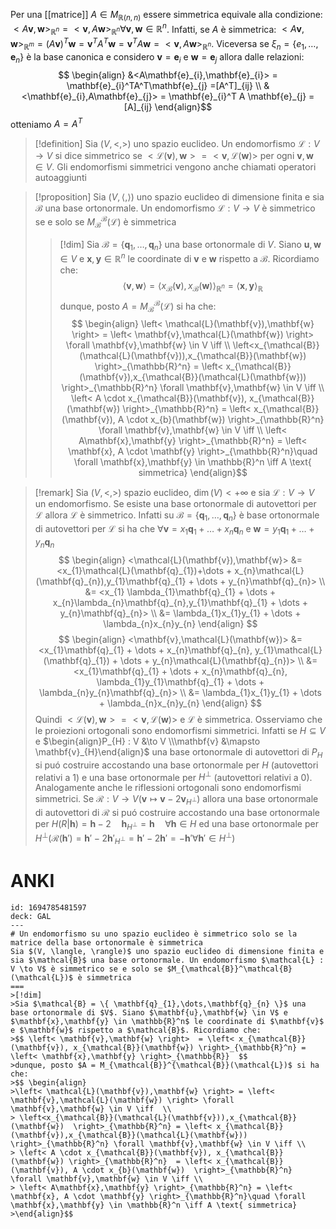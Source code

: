 Per una [[matrice]] $A \in M_{\mathbb{R}(n,n)}$ essere simmetrica equivale alla condizione: $<A\mathbf{v},\mathbf{w}>_{\mathbb{R}^n} = <\mathbf{v},A\mathbf{w}>_{\mathbb{R}^n} \forall \mathbf{v},\mathbf{w} \in \mathbb{R}^n$. Infatti, se $A$ è simmetrica: $<A\mathbf{v},\mathbf{w}>_{\mathbb{R}^m}=(A\mathbf{v})^T\mathbf{w} = \mathbf{v}^TA^T\mathbf{w} = \mathbf{v}^TA\mathbf{w} = <\mathbf{v},A\mathbf{w}>_{\mathbb{R}^n}$. Viceversa se $\xi_{n} = \left\{ e_{1},\dots,\mathbf{e}_{n} \right\}$ è la base canonica e considero $\mathbf{v} = \mathbf{e}_{i}$ e $\mathbf{w} = \mathbf{e}_{j}$ allora dalle relazioni:
 $$ \begin{align}
&<A\mathbf{e}_{i},\mathbf{e}_{i}> = \mathbf{e}_{i}^TA^T\mathbf{e}_{j} =[A^T]_{ij} \\
&<\mathbf{e}_{i},A\mathbf{e}_{j}> = \mathbf{e}_{i}^T A \mathbf{e}_{j} = [A]_{ij}
\end{align}$$
otteniamo $A = A^T$


>[!definition]
>Sia $(V,<,>)$ uno spazio euclideo. Un endomorfismo $\mathcal{L} : V \to V$ si dice simmetrico se $<\mathcal{L}(\mathbf{v}),\mathbf{w}> = <\mathbf{v},\mathcal{L}(\mathbf{w})>$ per ogni $\mathbf{v},\mathbf{w} \in V$.
> Gli endomorfismi simmetrici vengono anche chiamati operatori autoaggiunti

>[!proposition]
>Sia $(V, \langle, \rangle)$ uno spazio euclideo di dimensione finita e sia $\mathcal{B}$ una base ortonormale. Un endomorfismo $\mathcal{L} : V \to V$ è simmetrico se e solo se $M_{\mathcal{B}}^\mathcal{B}(\mathcal{L})$ è simmetrica
>
>>[!dim]
>>Sia $\mathcal{B} = \{ \mathbf{q}_{1},\dots,\mathbf{q}_{n} \}$ una base ortonormale di $V$. Siano $\mathbf{u},\mathbf{w} \in V$ e $\mathbf{x},\mathbf{y} \in \mathbb{R}^n$ le coordinate di $\mathbf{v}$ e $\mathbf{w}$ rispetto a $\mathcal{B}$. Ricordiamo che:
>>$$ \left< \mathbf{v},\mathbf{w} \right>  = \left< x_{\mathcal{B}}(\mathbf{v}), x_{\mathcal{B}}(\mathbf{w}) \right>_{\mathbb{R}^n} = \left< \mathbf{x},\mathbf{y} \right>_{\mathbb{R}}  $$
>>dunque, posto $A = M_{\mathcal{B}}^{\mathcal{B}}(\mathcal{L})$ si ha che:
>>$$ \begin{align}
>>\left< \mathcal{L}(\mathbf{v}),\mathbf{w} \right> = \left< \mathbf{v},\mathcal{L}(\mathbf{w}) \right> \forall \mathbf{v},\mathbf{w} \in V \iff  \\
>> \left<x_{\mathcal{B}}(\mathcal{L}(\mathbf{v})),x_{\mathcal{B}}(\mathbf{w})  \right>_{\mathbb{R}^n} = \left< x_{\mathcal{B}}(\mathbf{v}),x_{\mathcal{B}}(\mathcal{L}(\mathbf{w})) \right>_{\mathbb{R}^n} \forall \mathbf{v},\mathbf{w} \in V \iff \\
>> \left< A \cdot x_{\mathcal{B}}(\mathbf{v}), x_{\mathcal{B}}(\mathbf{w}) \right>_{\mathbb{R}^n}  = \left< x_{\mathcal{B}}(\mathbf{v}), A \cdot x_{b}(\mathbf{w})  \right>_{\mathbb{R}^n} \forall \mathbf{v},\mathbf{w} \in V \iff \\
>> \left< A\mathbf{x},\mathbf{y} \right>_{\mathbb{R}^n} = \left< \mathbf{x}, A \cdot \mathbf{y} \right>_{\mathbb{R}^n}\quad \forall \mathbf{x},\mathbf{y} \in \mathbb{R}^n \iff A \text{ simmetrica}
>>\end{align}$$




>[!remark]
>Sia $(V,<,>)$ spazio euclideo, $\dim(V) < +\infty$ e sia $\mathcal{L} : V \to V$ un endomorfismo. Se esiste una base ortonormale di autovettori per $\mathcal{L}$ allora $\mathcal{L}$ è simmetrico. Infatti su $\mathcal{B} =\left\{ \mathbf{q}_{1},\dots,\mathbf{q}_{n} \right\}$ è base ortonormale di autovettori per $\mathcal{L}$ si ha che $\forall \mathbf{v} =x_{1}\mathbf{q}_{1} + \dots + x_{n}\mathbf{q}_{n}$ e $\mathbf{w} = y_{1}\mathbf{q}_{1} + \dots + y_{n}\mathbf{q}_{n}$
> $$ \begin{align}
><\mathcal{L}(\mathbf{v}),\mathbf{w}> &= <x_{1}\mathcal{L}(\mathbf{q}_{1})+\dots + x_{n}\mathcal{L}(\mathbf{q}_{n}),y_{1}\mathbf{q}_{1} + \dots + y_{n}\mathbf{q}_{n}> \\
> &= <x_{1} \lambda_{1}\mathbf{q}_{1} + \dots + x_{n}\lambda_{n}\mathbf{q}_{n},y_{1}\mathbf{q}_{1} + \dots + y_{n}\mathbf{q}_{n}> \\
> &= \lambda_{1}x_{1}y_{1} + \dots + \lambda_{n}x_{n}y_{n}
>\end{align} $$
> $$ \begin{align}
><\mathbf{v},\mathcal{L}(\mathbf{w})> &= <x_{1}\mathbf{q}_{1} + \dots + x_{n}\mathbf{q}_{n}, y_{1}\mathcal{L}(\mathbf{q}_{1}) + \dots + y_{n}\mathcal{L}(\mathbf{q}_{n})> \\
> &= <x_{1}\mathbf{q}_{1} + \dots + x_{n}\mathbf{q}_{n}, \lambda_{1}y_{1}\mathbf{q}_{1} + \dots + \lambda_{n}y_{n}\mathbf{q}_{n}> \\
> &= \lambda_{1}x_{1}y_{1} + \dots + \lambda_{n}x_{n}y_{n}
>\end{align} $$
>Quindi $<\mathcal{L}(\mathbf{v}),\mathbf{w}> = <\mathbf{v},\mathcal{L}(\mathbf{w})>$ e $\mathcal{L}$ è simmetrica. Osserviamo che le proiezioni ortogonali sono endomorfismi simmetrici. Infatti se $H \subseteq V$ e $\begin{align}P_{H} : V &\to V \\\mathbf{v} &\mapsto \mathbf{v}_{H}\end{align}$ una base ortonormale di autovettori di $P_{H}$ si puó costruire accostando una base ortonormale per $H$ (autovettori relativi a $1$) e una base ortonormale per $H^\perp$ (autovettori relativi a $0$). Analogamente anche le riflessioni ortogonali sono endomorfismi simmetrici. Se $\mathcal{R} : V \to V (\mathbf{v} \mapsto \mathbf{v} - 2\mathbf{v}_{H^\perp})$ allora una base ortonormale di autovettori di $\mathcal{R}$ si puó costruire accostando una base ortonormale per $H(R | \mathbf{h}) = \mathbf{h} - 2\quad \mathbf{h}_{H^\perp} = \mathbf{h} \quad \forall \mathbf{h} \in H$ ed una base ortonormale per $H^\perp(\mathcal{R}(\mathbf{h}')=\mathbf{h}' - 2\mathbf{h}'_{H^\perp}=\mathbf{h}' -2\mathbf{h}'= -\mathbf{h}' \forall \mathbf{h}' \in H^\perp)$

# ANKI

```anki
id: 1694785481597
deck: GAL
---
# Un endomorfismo su uno spazio euclideo è simmetrico solo se la matrice della base ortonormale è simmetrica
Sia $(V, \langle, \rangle)$ uno spazio euclideo di dimensione finita e sia $\mathcal{B}$ una base ortonormale. Un endomorfismo $\mathcal{L} : V \to V$ è simmetrico se e solo se $M_{\mathcal{B}}^\mathcal{B}(\mathcal{L})$ è simmetrica
===
>[!dim]
>Sia $\mathcal{B} = \{ \mathbf{q}_{1},\dots,\mathbf{q}_{n} \}$ una base ortonormale di $V$. Siano $\mathbf{u},\mathbf{w} \in V$ e $\mathbf{x},\mathbf{y} \in \mathbb{R}^n$ le coordinate di $\mathbf{v}$ e $\mathbf{w}$ rispetto a $\mathcal{B}$. Ricordiamo che:
>$$ \left< \mathbf{v},\mathbf{w} \right>  = \left< x_{\mathcal{B}}(\mathbf{v}), x_{\mathcal{B}}(\mathbf{w}) \right>_{\mathbb{R}^n} = \left< \mathbf{x},\mathbf{y} \right>_{\mathbb{R}}  $$
>dunque, posto $A = M_{\mathcal{B}}^{\mathcal{B}}(\mathcal{L})$ si ha che:
>$$ \begin{align}
>\left< \mathcal{L}(\mathbf{v}),\mathbf{w} \right> = \left< \mathbf{v},\mathcal{L}(\mathbf{w}) \right> \forall \mathbf{v},\mathbf{w} \in V \iff  \\
> \left<x_{\mathcal{B}}(\mathcal{L}(\mathbf{v})),x_{\mathcal{B}}(\mathbf{w})  \right>_{\mathbb{R}^n} = \left< x_{\mathcal{B}}(\mathbf{v}),x_{\mathcal{B}}(\mathcal{L}(\mathbf{w})) \right>_{\mathbb{R}^n} \forall \mathbf{v},\mathbf{w} \in V \iff \\
> \left< A \cdot x_{\mathcal{B}}(\mathbf{v}), x_{\mathcal{B}}(\mathbf{w}) \right>_{\mathbb{R}^n}  = \left< x_{\mathcal{B}}(\mathbf{v}), A \cdot x_{b}(\mathbf{w})  \right>_{\mathbb{R}^n} \forall \mathbf{v},\mathbf{w} \in V \iff \\
> \left< A\mathbf{x},\mathbf{y} \right>_{\mathbb{R}^n} = \left< \mathbf{x}, A \cdot \mathbf{y} \right>_{\mathbb{R}^n}\quad \forall \mathbf{x},\mathbf{y} \in \mathbb{R}^n \iff A \text{ simmetrica}
>\end{align}$$
```

